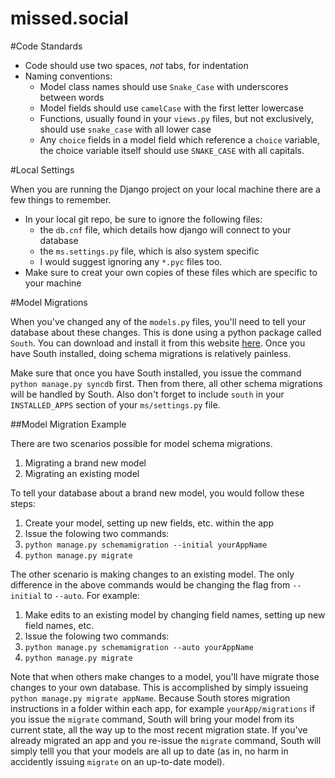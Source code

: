 missed.social
=============

#Code Standards

* Code should use two spaces, _not_ tabs, for indentation
* Naming conventions:
  * Model class names should use `Snake_Case` with underscores between words
  * Model fields should use `camelCase` with the first letter lowercase
  * Functions, usually found in your `views.py` files, but not exclusively, should use `snake_case` with all lower case
  * Any `choice` fields in a model field which reference a `choice` variable, the choice variable itself should use `SNAKE_CASE` with all capitals.

#Local Settings

When you are running the Django project on your local machine there are a few things to remember. 

* In your local git repo, be sure to ignore the following files:
  * the `db.cnf` file, which details how django will connect to your database
  * the `ms.settings.py` file, which is also system specific
  * I would suggest ignoring any `*.pyc` files too. 
* Make sure to creat your own copies of these files which are specific to your machine


#Model Migrations

When you've changed any of the `models.py` files, you'll need to tell your database about these changes. This is done using a python package called `South`. You can download and install it
from this website [here](http://south.readthedocs.org/en/latest/installation.html). Once you have South installed, doing schema migrations is relatively painless. 

Make sure that once you have South installed, you issue the command `python manage.py syncdb` first. Then from there, all other schema migrations will be handled by South.
Also don't forget to include `south` in your `INSTALLED_APPS` section of your `ms/settings.py` file. 

##Model Migration Example

There are two scenarios possible for model schema migrations. 

1. Migrating a brand new model
2. Migrating an existing model

To tell your database about a brand new model, you would follow these steps:

1. Create your model, setting up new fields, etc. within the app
2. Issue the folowing two commands: 
  1. `python manage.py schemamigration --initial yourAppName`
  2. `python manage.py migrate`

The other scenario is making changes to an existing model. The only difference in the above commands would be changing the
flag from `--initial` to `--auto`. For example:

1. Make edits to an existing model by changing field names, setting up new field names, etc.
2. Issue the folowing two commands: 
  1. `python manage.py schemamigration --auto yourAppName`
  2. `python manage.py migrate`

Note that when others make changes to a model, you'll have migrate those changes to your own database. This is accomplished by simply issueing `python manage.py migrate appName`.
Because South stores migration instructions in a folder within each app, for example `yourApp/migrations` if you issue the `migrate` command, South will bring your model from its
current state, all the way up to the most recent migration state. If you've already migrated an app and you re-issue the `migrate` command, South will simply telll you 
that your models are all up to date (as in, no harm in accidently issuing `migrate` on an up-to-date model).
